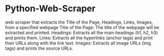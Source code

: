 # Python-Web-Scraper
web scraper that extracts the Title of the Page, Headings, Links, Images, from a specified webpage
Title of the Page: The title of the webpage will be extracted and printed.
Headings: Extracts all the main headings (h1, h2, h3) and prints them.
Links: Extracts all the hyperlinks (anchor tags) and print their URLs along with the link text.
Images: Extracts all image URLs (img tags) and prints the source URLs.
